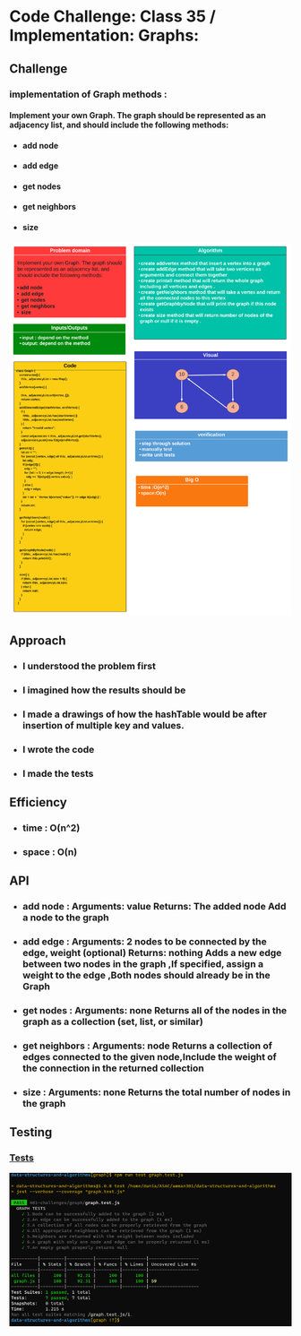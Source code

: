 # Code Challenge: Class 35 / Implementation: Graphs:

## Challenge

### implementation of Graph methods :

#### Implement your own Graph. The graph should be represented as an adjacency list, and should include the following methods:

- #### add node

- #### add edge

- #### get nodes

- #### get neighbors

- #### size

![img](challenge35-whiteboard.png)

## Approach

- ### I understood the problem first
- ### I imagined how the results should be
- ### I made a drawings of how the hashTable would be after insertion of multiple key and values.
- ### I wrote the code
- ### I made the tests

## Efficiency

- ### time : O(n^2)
- ### space : O(n)

## API

- ### add node : Arguments: value Returns: The added node Add a node to the graph

- ### add edge : Arguments: 2 nodes to be connected by the edge, weight (optional) Returns: nothing Adds a new edge between two nodes in the graph ,If specified, assign a weight to the edge ,Both nodes should already be in the Graph

- ### get nodes : Arguments: none Returns all of the nodes in the graph as a collection (set, list, or similar)

- ### get neighbors : Arguments: node Returns a collection of edges connected to the given node,Include the weight of the connection in the returned collection

- ### size : Arguments: none Returns the total number of nodes in the graph

## Testing

### [Tests](graph.test.js)

![img](challenge35-test.png)

